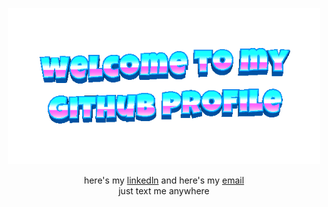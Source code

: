 <p align="center">
  <img src="https://raw.githubusercontent.com/harshkad/harshkad/refs/heads/main/welcome-header.gif" width="500" alt="Coding Cat GIF" />
</p>

<p align="center">
  here's my <a href="https://www.linkedin.com/in/harshkad/">linkedln</a> and here's my <a href="mailto:hello.harshkd@gmail.com">email</a><br>
  just text me anywhere
</p>
